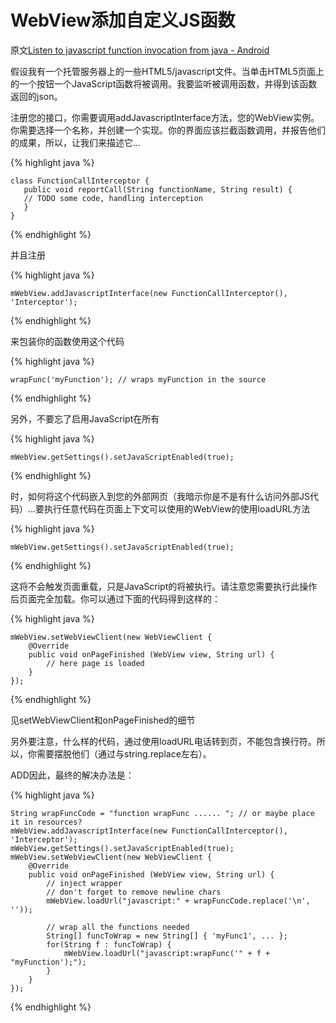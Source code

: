 # WebView添加自定义JS函数

原文[Listen to javascript function invocation from java - Android](http://stackoverflow.com/questions/9306801/listen-to-javascript-function-invocation-from-java-android)


假设我有一个托管服务器上的一些HTML5/javascript文件。当单击HTML5页面上的一个按钮一个JavaScript函数将被调用。我要监听被调用函数，并得到该函数返回的json。

注册您的接口，你需要调用addJavascriptInterface方法，您的WebView实例。你需要选择一个名称，并创建一个实现。你的界面应该拦截函数调用，并报告他们的成果，所以，让我们来描述它...

{% highlight java %}

	class FunctionCallInterceptor {
       public void reportCall(String functionName, String result) {
       // TODO some code, handling interception
       }
    }

{% endhighlight %}

并且注册

{% highlight java %}

	mWebView.addJavascriptInterface(new FunctionCallInterceptor(), 'Interceptor');

{% endhighlight %}

来包装你的函数使用这个代码

{% highlight java %}

	wrapFunc('myFunction'); // wraps myFunction in the source

{% endhighlight %}

另外，不要忘了启用JavaScript在所有

{% highlight java %}

	mWebView.getSettings().setJavaScriptEnabled(true);

{% endhighlight %}

时，如何将这个代码嵌入到您的外部网页（我暗示你是不是有什么访问外部JS代码）...要执行任意代码在页面上下文可以使用的WebView的使用loadURL方法

{% highlight java %}

	mWebView.getSettings().setJavaScriptEnabled(true);

{% endhighlight %}

这将不会触发页面重载，只是JavaScript的将被执行。请注意您需要执行此操作后页面完全加载。你可以通过下面的代码得到这样的：

{% highlight java %}

	mWebView.setWebViewClient(new WebViewClient {
        @Override
        public void onPageFinished (WebView view, String url) {
            // here page is loaded
        }
    });

{% endhighlight %}


见setWebViewClient和onPageFinished的细节

另外要注意，什么样的代码，通过使用loadURL电话转到页，不能包含换行符。所以，你需要摆脱他们（通过与string.replace左右）。

ADD因此，最终的解决办法是：

{% highlight java %}

    String wrapFuncCode = "function wrapFunc ...... "; // or maybe place it in resources?
    mWebView.addJavascriptInterface(new FunctionCallInterceptor(), 'Interceptor');
    mWebView.getSettings().setJavaScriptEnabled(true);
    mWebView.setWebViewClient(new WebViewClient {
        @Override
        public void onPageFinished (WebView view, String url) {
            // inject wrapper
            // don't forget to remove newline chars
            mWebView.loadUrl("javascript:" + wrapFuncCode.replace('\n', ''));

            // wrap all the functions needed
            String[] funcToWrap = new String[] { 'myFunc1', ... };
            for(String f : funcToWrap) {
                mWebView.loadUrl("javascript:wrapFunc('" + f + "myFunction');");  
            }  
        }
    });

{% endhighlight %}
